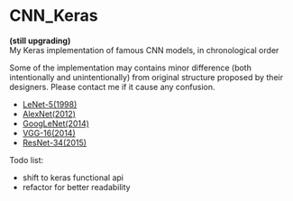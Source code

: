 # CNN_Keras
**(still upgrading)**  
My Keras implementation of famous CNN models, in chronological order   

Some of the implementation may contains minor difference (both intentionally and unintentionally) from original structure proposed by their designers. Please contact me if it cause any confusion.  
- [LeNet-5(1998)](src/LeNet-5.py)  
- [AlexNet(2012)](src/AlexNet.py)  
- [GoogLeNet(2014)](src/GoogLeNet.py)  
- [VGG-16(2014)](src/VGG-16.py)
- [ResNet-34(2015)](src/ResNet-34.py)

Todo list:  
- shift to keras functional api
- refactor for better readability
